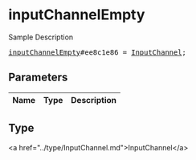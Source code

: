 # inputChannelEmpty

Sample Description

<pre>
<a href="../constructor/inputChannelEmpty.md">inputChannelEmpty</a>#ee8c1e86 = <a href="../type/InputChannel.md">InputChannel</a>;
</pre>

## Parameters

| Name | Type | Description |
|------|:----:|-------------|

## Type

&lt;a href=&#34;../type/InputChannel.md&#34;&gt;InputChannel&lt;/a&gt;
